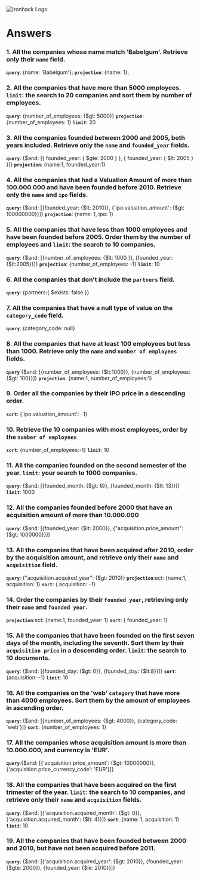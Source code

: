 ![Ironhack Logo](https://i.imgur.com/1QgrNNw.png)

# Answers

### 1. All the companies whose name match 'Babelgum'. Retrieve only their `name` field.

**`query`**: {name: 'Babelgum'};
**`projection`**: {name: 1};


### 2. All the companies that have more than 5000 employees. **`limit`**: the search to 20 companies and sort them by **number of employees**.

**`query`**: {number_of_employees: {$gt: 5000}}
**`projection`**: {number_of_employees: 1}
**`limit`**: 20

### 3. All the companies founded between 2000 and 2005, both years included. Retrieve only the `name` and `founded_year` fields.

**`query`**: {$and: [{ founded_year: { $gte: 2000 } }, { founded_year: { $lt: 2005 } }]}
**`projection`**: {name:1, founded_year:1}

### 4. All the companies that had a Valuation Amount of more than 100.000.000 and have been founded before 2010. Retrieve only the `name` and `ipo` fields.

**`query`**: {$and: [{founded_year: {$lt: 2010}}, {'ipo.valuation_amount': {$gt: 100000000}}]}
**`projection`**: {name: 1, ipo: 1}

### 5. All the companies that have less than 1000 employees and have been founded before 2005. Order them by the number of employees and **`limit`**: the search to 10 companies.

**`query`**: {$and: [{number_of_employees: {$lt: 1000 }}, {founded_year:{$lt:2005}}]}
**`projection`**: {number_of_employees: -1}
**`limit`**: 10

### 6. All the companies that don't include the `partners` field.

**`query`**: {partners:{ $exists: false }}

### 7. All the companies that have a null type of value on the `category_code` field.

**`query`**: {category_code: null}

### 8. All the companies that have at least 100 employees but less than 1000. Retrieve only the `name` and `number of employees` fields.

**`query`** {$and: [{number_of_employees: {$lt:1000}}, {number_of_employees: {$gt: 100}}]}
**`projection`**: {name:1, number_of_employees:1}


### 9. Order all the companies by their IPO price in a descending order.

**`sort`**: {'ipo.valuation_amount': -1}

### 10. Retrieve the 10 companies with most employees, order by the `number of employees`

**`sort`**: {number_of_employees:-1}
**`limit`**: 10

### 11. All the companies founded on the second semester of the year. **`limit`**: your search to 1000 companies.

**`query`**: {$and: [{founded_month: {$gt: 6}}, {founded_month: {$lt: 13}}]}
**`limit`**: 1000

### 12. All the companies founded before 2000 that have an acquisition amount of more than 10.000.000

**`query`**: {$and: [{founded_year: {$lt: 2000}}, {"acquisition.price_amount": {$gt: 1000000}}]}

### 13. All the companies that have been acquired after 2010, order by the acquisition amount, and retrieve only their `name` and `acquisition` field.

**`query`**: {"acquisition.acquired_year": {$gt: 2010}}
**`projection`**:ect: {name:1, acquisition: 1}
**`sort`**: { acquisition: -1}

### 14. Order the companies by their `founded year`, retrieving only their `name` and `founded year`.

**`projection`**:ect: {name:1, founded_year: 1}
**`sort`**: { founded_year: 1}

### 15. All the companies that have been founded on the first seven days of the month, including the seventh. Sort them by their `acquisition price` in a descending order. **`limit`**: the search to 10 documents.

**`query`**: {$and: [{founded_day: {$gt: 0}}, {founded_day: {$lt:8}}]}
**`sort`**: {acquisition: -1}
**`limit`**: 10

### 16. All the companies on the 'web' `category` that have more than 4000 employees. Sort them by the amount of employees in ascending order.

**`query`**: {$and: [{number_of_employees: {$gt: 4000}}, {category_code: 'web'}]}
**`sort`**: {number_of_employees: 1}

### 17. All the companies whose acquisition amount is more than 10.000.000, and currency is 'EUR'.

**`query`**:{$and: [{'acquisition.price_amount': {$gt: 10000000}}, {'acquisition.price_currency_code': 'EUR'}]}

### 18. All the companies that have been acquired on the first trimester of the year. **`limit`**: the search to 10 companies, and retrieve only their `name` and `acquisition` fields.

**`query`**: {$and: [{'acquisition.acquired_month': {$gt: 0}}, {'acquisition.acquired_month': {$lt: 4}}]}
**`sort`**: {name: 1, acquisition: 1}
**`limit`**: 10

### 19. All the companies that have been founded between 2000 and 2010, but have not been acquired before 2011.

**`query`**: {$and: [{'acquisition.acquired_year': {$gt: 2010}}, {founded_year: {$gte: 2000}}, {founded_year: {$le: 2010}}]}

